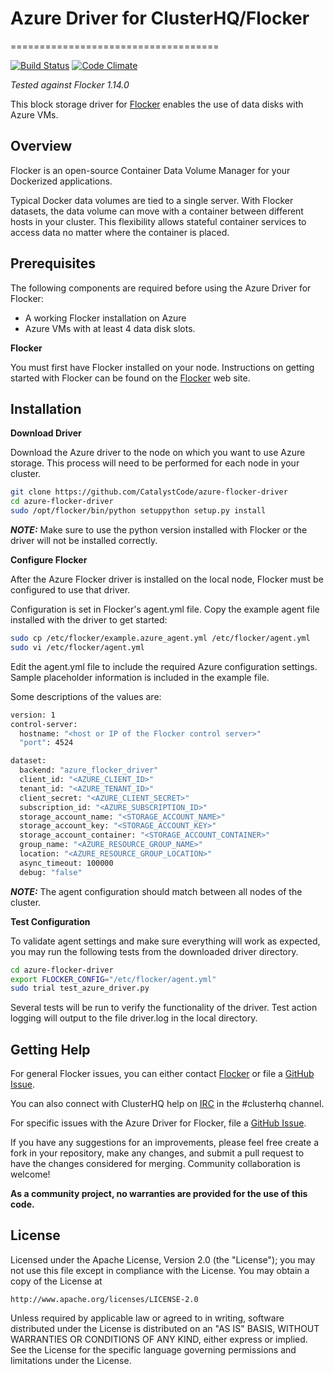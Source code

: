 # Azure Driver for ClusterHQ/Flocker
====================================

[![Build Status](https://travis-ci.org/CatalystCode/azure-flocker-driver.svg?branch=master)](https://travis-ci.org/CatalystCode/azure-flocker-driver)
[![Code Climate](https://codeclimate.com/github/CatalystCode/azure-flocker-driver/badges/gpa.svg)](https://codeclimate.com/github/CatalystCode/azure-flocker-driver)

*Tested against Flocker 1.14.0*

This block storage driver for [Flocker](https://clusterhq.com/) enables the use of data disks with Azure VMs.

## Overview
Flocker is an open-source Container Data Volume Manager for your Dockerized applications.

Typical Docker data volumes are tied to a single server. With Flocker datasets, the data volume can move with a container between different hosts in your cluster. This flexibility allows stateful container services to access data no matter where the container is placed.

## Prerequisites

The following components are required before using the Azure Driver for Flocker:

* A working Flocker installation on Azure
* Azure VMs with at least 4 data disk slots.

**Flocker**

You must first have Flocker installed on your node. Instructions on getting started with Flocker can be found on the [Flocker](https://clusterhq.com/flocker/getting-started) web site.


## Installation

**Download Driver**

Download the Azure driver to the node on which you want to use Azure storage. This process will need to be performed for each node in your cluster.

```bash
git clone https://github.com/CatalystCode/azure-flocker-driver
cd azure-flocker-driver
sudo /opt/flocker/bin/python setuppython setup.py install
```

**_NOTE:_** Make sure to use the python version installed with Flocker or the driver will not be installed correctly.

**Configure Flocker**

After the Azure Flocker driver is installed on the local node, Flocker must be configured to use that driver. 

Configuration is set in Flocker's agent.yml file. Copy the example agent file installed with the driver to get started:

```bash
sudo cp /etc/flocker/example.azure_agent.yml /etc/flocker/agent.yml
sudo vi /etc/flocker/agent.yml
```

Edit the agent.yml file to include the required Azure configuration settings. Sample placeholder information is included in the example file.

Some descriptions of the values are:

```bash
version: 1
control-server:
  hostname: "<host or IP of the Flocker control server>"
  "port": 4524

dataset:
  backend: "azure_flocker_driver"
  client_id: "<AZURE_CLIENT_ID>"
  tenant_id: "<AZURE_TENANT_ID>"
  client_secret: "<AZURE_CLIENT_SECRET>"
  subscription_id: "<AZURE_SUBSCRIPTION_ID>"
  storage_account_name: "<STORAGE_ACCOUNT_NAME>"
  storage_account_key: "<STORAGE_ACCOUNT_KEY>"
  storage_account_container: "<STORAGE_ACCOUNT_CONTAINER>"
  group_name: "<AZURE_RESOURCE_GROUP_NAME>"
  location: "<AZURE_RESOURCE_GROUP_LOCATION>"
  async_timeout: 100000
  debug: "false"
```

**_NOTE:_** The agent configuration should match between all nodes of the cluster.


**Test Configuration**

To validate agent settings and make sure everything will work as expected, you may run the following tests from the downloaded driver directory.

```bash
cd azure-flocker-driver
export FLOCKER_CONFIG="/etc/flocker/agent.yml"
sudo trial test_azure_driver.py
```

Several tests will be run to verify the functionality of the driver. Test action logging will output to the file driver.log in the local directory.

## Getting Help
For general Flocker issues, you can either contact [Flocker](http://docs.clusterhq.com/en/latest/gettinginvolved/contributing.html#talk-to-us) or file a [GitHub Issue](https://github.com/clusterhq/flocker/issues).

You can also connect with ClusterHQ help on [IRC](https://webchat.freenode.net/) in the \#clusterhq channel.

For specific issues with the Azure Driver for Flocker, file a [GitHub Issue](https://github.com/CatalystCode/azure-flocker-driver/issues).

If you have any suggestions for an improvements, please feel free create a fork in your repository, make any changes, and submit a pull request to have the changes considered for merging. Community collaboration is welcome!

**As a community project, no warranties are provided for the use of this code.**

## License
Licensed under the Apache License, Version 2.0 (the "License");
you may not use this file except in compliance with the License.
You may obtain a copy of the License at

    http://www.apache.org/licenses/LICENSE-2.0

Unless required by applicable law or agreed to in writing, software
distributed under the License is distributed on an "AS IS" BASIS,
WITHOUT WARRANTIES OR CONDITIONS OF ANY KIND, either express or implied.
See the License for the specific language governing permissions and
limitations under the License.
